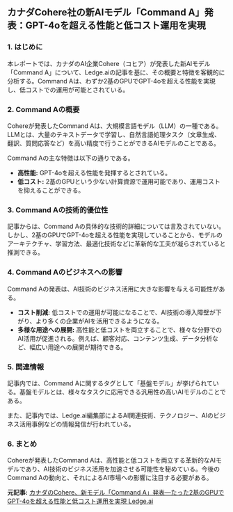 ## カナダCohere社の新AIモデル「Command A」発表：GPT-4oを超える性能と低コスト運用を実現

### 1. はじめに

本レポートでは、カナダのAI企業Cohere（コヒア）が発表した新AIモデル「Command A」について、Ledge.aiの記事を基に、その概要と特徴を客観的に分析する。Command Aは、わずか2基のGPUでGPT-4oを超える性能を実現し、低コストでの運用が可能とされている。

### 2. Command Aの概要

Cohereが発表したCommand Aは、大規模言語モデル（LLM）の一種である。LLMとは、大量のテキストデータで学習し、自然言語処理タスク（文章生成、翻訳、質問応答など）を高い精度で行うことができるAIモデルのことである。

Command Aの主な特徴は以下の通りである。

* **高性能:** GPT-4oを超える性能を発揮するとされている。
* **低コスト:** 2基のGPUという少ない計算資源で運用可能であり、運用コストを抑えることができる。

### 3. Command Aの技術的優位性

記事からは、Command Aの具体的な技術的詳細については言及されていない。しかし、2基のGPUでGPT-4oを超える性能を実現していることから、モデルのアーキテクチャ、学習方法、最適化技術などに革新的な工夫が凝らされていると推測できる。

### 4. Command Aのビジネスへの影響

Command Aの発表は、AI技術のビジネス活用に大きな影響を与える可能性がある。

* **コスト削減:** 低コストでの運用が可能になることで、AI技術の導入障壁が下がり、より多くの企業がAIを活用できるようになる。
* **多様な用途への展開:** 高性能と低コストを両立することで、様々な分野でのAI活用が促進される。例えば、顧客対応、コンテンツ生成、データ分析など、幅広い用途への展開が期待できる。

### 5. 関連情報

記事内では、Command Aに関するタグとして「基盤モデル」が挙げられている。基盤モデルとは、様々なタスクに応用できる汎用性の高いAIモデルのことである。

また、記事内では、Ledge.ai編集部によるAI関連技術、テクノロジー、AIのビジネス活用事例などの情報発信が行われている。

### 6. まとめ

Cohereが発表したCommand Aは、高性能と低コストを両立する革新的なAIモデルであり、AI技術のビジネス活用を加速させる可能性を秘めている。今後のCommand Aの動向と、それによるAI市場への影響に注目する必要がある。



**元記事:** [カナダのCohere、新モデル「Command A」発表—たった2基のGPUでGPT-4oを超える性能と低コスト運用を実現 Ledge.ai](https://ledge.ai/articles/cohere_command_a_ai_model)